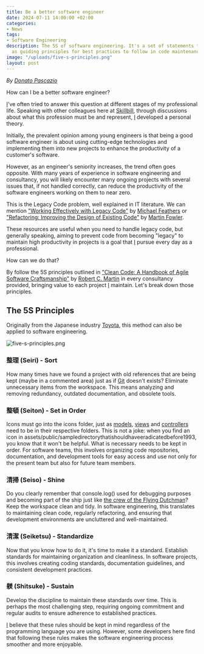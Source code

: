```yaml
---
title: Be a better software engineer
date: 2024-07-11 14:00:00 +02:00
categories:
- News
tags:
- Software Engineering
description: The 5S of software engineering. It's a set of statements that serves
  as guiding principles for best practices to follow in code maintenance.
image: "/uploads/five-s-principles.png"
layout: post
---
```


*By [Donato Pascazio](https://www.linkedin.com/in/donato-pascazio-080973201/)*

How can I be a better software engineer?

[I](https://www.linkedin.com/in/donato-pascazio-080973201/)'ve often tried to answer this question at different stages of my professional life. Speaking with other colleagues here at [Skillbill](https://www.skillbill.it/), through discussions about what this profession must be and represent, [I](https://www.linkedin.com/in/donato-pascazio-080973201/) developed a personal theory.

Initially, the prevalent opinion among young engineers is that being a good software engineer is about using cutting-edge technologies and implementing them into new projects to enhance the productivity of a customer's software.

However, as an engineer's seniority increases, the trend often goes opposite. With many years of experience in software engineering and consultancy, you will likely encounter many ongoing projects with several issues that, if not handled correctly, can reduce the productivity of the software engineers working on them to near zero.

This is the Legacy Code problem, well explained in IT literature. We can mention ["Working Effectively with Legacy Code"](https://www.amazon.com/Working-Effectively-Legacy-Michael-Feathers/dp/0131177052) by [Michael Feathers](https://wiki.c2.com/?MichaelFeathers) or ["Refactoring: Improving the Design of Existing Code"](https://www.amazon.com/Refactoring-Improving-Design-Existing-Code/dp/0201485672) by [Martin Fowler](https://www.martinfowler.com/).

These resources are useful when you need to handle legacy code, but generally speaking, aiming to prevent code from becoming "legacy" to maintain high productivity in projects is a goal that [I](https://www.linkedin.com/in/donato-pascazio-080973201/) pursue every day as a professional.

How can we do that?

By follow the 5S principles outlined in ["Clean Code: A Handbook of Agile Software Craftsmanship"](https://www.amazon.com/Clean-Code-Handbook-Software-Craftsmanship/dp/0132350882) by [Robert C. Martin](http://cleancoder.com/products) in every consultancy provided, bringing value to each project [I](https://www.linkedin.com/in/donato-pascazio-080973201/) maintain.
Let's break down those principles.

## The 5S Principles
Originally from the Japanese industry [Toyota](https://www.toyota-industries.com/index.html), this method can also be applied to software engineering.

![five-s-principles.png](/uploads/five-s-principles.png)

### 整理 (Seiri) - Sort
How many times have we found a project with old references that are being kept (maybe in a commented area) just as if [Git](https://git-scm.com/) doesn't exists?
Eliminate unnecessary items from the workspace. This means analyzing and removing redundancy, outdated documentation, and obsolete tools.

### 整頓 (Seiton) - Set in Order
Icons must go into the icons folder, just as [models](https://developer.mozilla.org/en-US/docs/Glossary/MVC#the_model), [views](https://developer.mozilla.org/en-US/docs/Glossary/MVC#the_view) and [controllers](https://developer.mozilla.org/en-US/docs/Glossary/MVC#the_controller) need to be in their respective folders. This is not a joke: when you find an icon in assets/public/sampledirectorythatishouldhaveeradicatedbefore1993, you know that it won't be helpful.
What is necessary needs to be kept in order. For software teams, this involves organizing code repositories, documentation, and development tools for easy access and use not only for the present team but also for future team members.

### 清掃 (Seiso) - Shine
Do you clearly remember that console.log() used for debugging purposes and becoming part of the ship just like [the crew of the Flying Dutchman](https://pirates.fandom.com/wiki/Crew_of_the_Flying_Dutchman)?
Keep the workspace clean and tidy. In software engineering, this translates to maintaining clean code, regularly refactoring, and ensuring that development environments are uncluttered and well-maintained.

### 清潔 (Seiketsu) - Standardize
Now that you know how to do it, it's time to make it a standard.
Establish standards for maintaining organization and cleanliness. In software projects, this involves creating coding standards, documentation guidelines, and consistent development practices.

### 躾 (Shitsuke) - Sustain
Develop the discipline to maintain these standards over time. This is perhaps the most challenging step, requiring ongoing commitment and regular audits to ensure adherence to established practices.

[I](https://www.linkedin.com/in/donato-pascazio-080973201/) believe that these rules should be kept in mind regardless of the programming language you are using. However, some developers here find that following these rules makes the software engineering process smoother and more enjoyable.